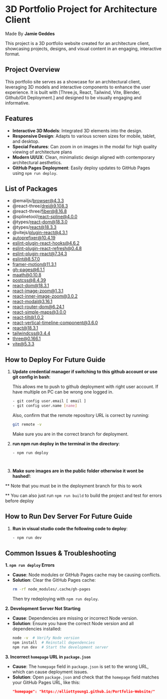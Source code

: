 # 3D Portfolio Project for Architecture Client
Made By **Jamie Geddes**

This project is a 3D portfolio website created for an architecture client, showcasing projects, designs, and visual content in an engaging, interactive format.

## Project Overview

This portfolio site serves as a showcase for an architectural client, leveraging 3D models and interactive components to enhance the user experience. It is built with [Three.js, React, Tailwind, Vite, Blender, Github/Git Deployment.] and designed to be visually engaging and informative.

## Features

- **Interactive 3D Models**: Integrated 3D elements into the design.
- **Responsive Design**: Adapts to various screen sizes for mobile, tablet, and desktop.
- **Special Features**: Can zoom in on images in the modal for high quality viewing of architecture plans
- **Modern UI/UX**: Clean, minimalistic design aligned with contemporary architectural aesthetics.
- **GitHub Pages Deployment**: Easily deploy updates to GitHub Pages using `npm run deploy`.

## List of Packages
- @emailjs/browser@4.3.3
- @react-three/drei@9.108.3
- @react-three/fiber@8.16.8
- @splinetool/react-spline@4.0.0
- @types/react-dom@18.3.0
- @types/react@18.3.3
- @vitejs/plugin-react@4.3.1
- autoprefixer@10.4.19
- eslint-plugin-react-hooks@4.6.2
- eslint-plugin-react-refresh@0.4.8
- eslint-plugin-react@7.34.3
- eslint@8.57.0
- framer-motion@11.3.1
- gh-pages@6.1.1
- maath@0.10.8
- postcss@8.4.39
- react-dom@18.3.1
- react-image-zoom@1.3.1
- react-inner-image-zoom@3.0.2
- react-modal@3.16.1
- react-router-dom@6.24.1
- react-simple-maps@3.0.0
- react-tilt@1.0.2
- react-vertical-timeline-component@3.6.0
- react@18.3.1
- tailwindcss@3.4.4
- three@0.166.1
- vite@5.3.3



## How to Deploy For Future Guide

1. **Update credential manager if switching to this github account or use git config in bash**:
   
   This allows me to push to github deployment with right user account. If have multiple on PC can be wrong one logged in. 
   ```bash
   - git config user.email [ email ]
   - git config user.name [name]
   ```
     Also, confirm that the remote repository URL is correct by running:
     ```bash
     git remote -v
     ```
     Make sure you are in the correct branch for deployment.
2. **run npm run deploy in the terminal in the directory**:
   ```terminal
   - npm run deploy

     
3. **Make sure images are in the public folder otherwise it wont be hashed!**:

** Note that you must be in the deployment branch for this to work

** You can also just run `npm run build` to build the project and test for errors before deploy

## How to Run Dev Server For Future Guide
1. **Run in visual studio code the following code to deploy**:
   ```bash
   - npm run dev

## Common Issues & Troubleshooting
**1. `npm run deploy` Errors**  
   - **Cause**: Node modules or GitHub Pages cache may be causing conflicts.
   - **Solution**: Clear the GitHub Pages cache:
     ```bash
     rm -rf node_modules/.cache/gh-pages
     ```
     Then try redeploying with `npm run deploy`.

**2. Development Server Not Starting**  
   - **Cause**: Dependencies are missing or incorrect Node version.
   - **Solution**: Ensure you have the correct Node version and all dependencies installed:
     ```bash
     node -v  # Verify Node version
     npm install  # Reinstall dependencies
     npm run dev  # Start the development server

**3. Incorrect `homepage` URL in `package.json`**  
   - **Cause**: The `homepage` field in `package.json` is set to the wrong URL, which can cause deployment issues.
   - **Solution**: Open `package.json` and check that the `homepage` field matches your GitHub Pages URL, like this:
     ```json
     "homepage": "https://elliottyoung1.github.io/Portfolio-Website/"
